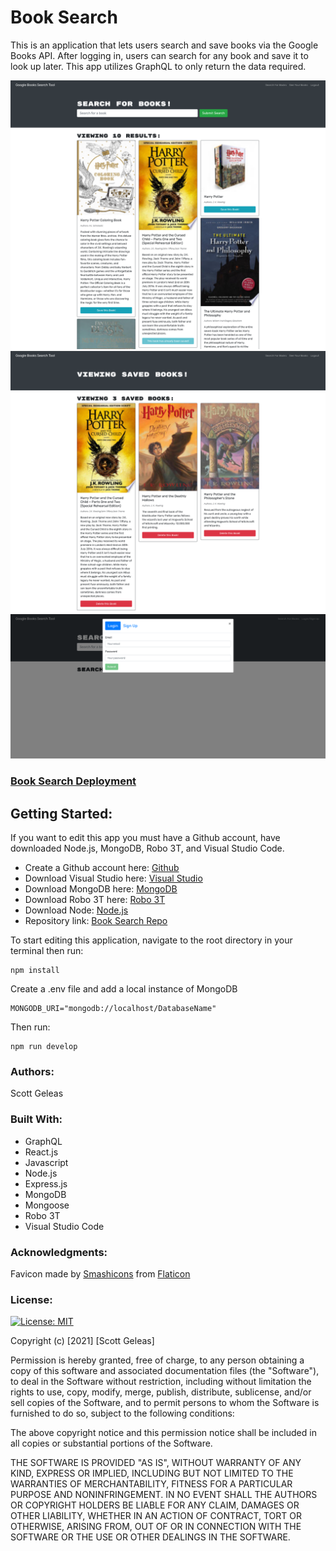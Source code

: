 # Book Search

This is an application that lets users search and save books via the Google Books API. After logging in, users can search for any book and save it to look up later. This app utilizes GraphQL to only return the data required.

![Searching fo a book](./client/public/images/search.png)
![Viewing saved books](./client/public/images/saved.png)
![Login](./client/public/images/login.png)

### [Book Search Deployment](https://book-search-sjg.herokuapp.com/)

## Getting Started:

If you want to edit this app you must have a Github account, have downloaded Node.js, MongoDB, Robo 3T, and Visual Studio Code.

-   Create a Github account here: [Github](https://github.com/)
-   Download Visual Studio here: [Visual Studio](https://code.visualstudio.com/download/)
-   Download MongoDB here: [MongoDB](https://www.mongodb.com/)
-   Download Robo 3T here: [Robo 3T](https://robomongo.org/)
-   Download Node: [Node.js](https://nodejs.org/en/)
-   Repository link: [Book Search Repo](https://github.com/scottgeleas/Book-Search)

To start editing this application, navigate to the root directory in your terminal then run:

```
npm install
```

Create a .env file and add a local instance of MongoDB

```
MONGODB_URI="mongodb://localhost/DatabaseName"
```

Then run:

```
npm run develop
```

### Authors:

Scott Geleas

### Built With:

-   GraphQL
-   React.js
-   Javascript
-   Node.js
-   Express.js
-   MongoDB
-   Mongoose
-   Robo 3T
-   Visual Studio Code

### Acknowledgments:

Favicon made by
[Smashicons](https://www.flaticon.com/authors/smashicons)
from
[Flaticon](https://www.flaticon.com/)

### License:

[![License: MIT](https://img.shields.io/badge/License-MIT-yellow.svg)](https://opensource.org/licenses/MIT)

Copyright (c) [2021] [Scott Geleas]

Permission is hereby granted, free of charge, to any person obtaining a copy
of this software and associated documentation files (the "Software"), to deal
in the Software without restriction, including without limitation the rights
to use, copy, modify, merge, publish, distribute, sublicense, and/or sell
copies of the Software, and to permit persons to whom the Software is
furnished to do so, subject to the following conditions:

The above copyright notice and this permission notice shall be included in all
copies or substantial portions of the Software.

THE SOFTWARE IS PROVIDED "AS IS", WITHOUT WARRANTY OF ANY KIND, EXPRESS OR
IMPLIED, INCLUDING BUT NOT LIMITED TO THE WARRANTIES OF MERCHANTABILITY,
FITNESS FOR A PARTICULAR PURPOSE AND NONINFRINGEMENT. IN NO EVENT SHALL THE
AUTHORS OR COPYRIGHT HOLDERS BE LIABLE FOR ANY CLAIM, DAMAGES OR OTHER
LIABILITY, WHETHER IN AN ACTION OF CONTRACT, TORT OR OTHERWISE, ARISING FROM,
OUT OF OR IN CONNECTION WITH THE SOFTWARE OR THE USE OR OTHER DEALINGS IN THE
SOFTWARE.
